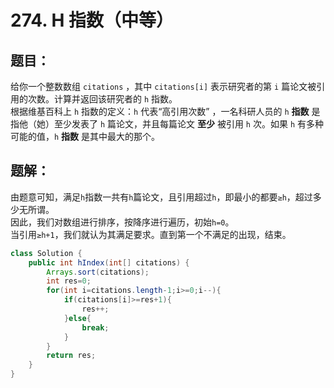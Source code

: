 # 274. H 指数（中等）
## 题目：
给你一个整数数组 `citations` ，其中 `citations[i]` 表示研究者的第 `i` 篇论文被引用的次数。计算并返回该研究者的 `h` 指数。\
根据维基百科上 `h` 指数的定义：`h` 代表“高引用次数” ，一名科研人员的 `h` **指数** 是指他（她）至少发表了 `h` 篇论文，并且每篇论文 **至少** 被引用 `h` 次。如果 `h` 有多种可能的值，`h` **指数** 是其中最大的那个。
## 题解：
由题意可知，满足`h`指数一共有`h`篇论文，且引用超过`h`，即最小的都要`≥h`，超过多少无所谓。\
因此，我们对数组进行排序，按降序进行遍历，初始`h=0`。\
当引用`≥h+1`，我们就认为其满足要求。直到第一个不满足的出现，结束。
```java
class Solution {
    public int hIndex(int[] citations) {
        Arrays.sort(citations);
        int res=0;
        for(int i=citations.length-1;i>=0;i--){
            if(citations[i]>=res+1){
                res++;
            }else{
                break;
            }
        }
        return res;
    }
}
```